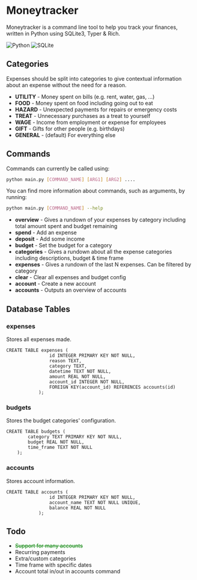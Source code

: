 # Moneytracker

Moneytracker is a command line tool to help you track your finances,
written in Python using SQLite3, Typer & Rich.

![Python](https://img.shields.io/badge/python-3670A0?style=for-the-badge&logo=python&logoColor=ffdd54)
![SQLite](https://img.shields.io/badge/sqlite-%2307405e.svg?style=for-the-badge&logo=sqlite&logoColor=white)

## Categories

Expenses should be split into categories to give contextual information
about an expense without the need for a reason. 

- **UTILITY** - Money spent on bills (e.g. rent, water, gas, ...)
- **FOOD** - Money spent on food including going out to eat
- **HAZARD** - Unexpected payments for repairs or emergency costs
- **TREAT** - Unnecessary purchases as a treat to yourself
- **WAGE** - Income from employment or expense for employees
- **GIFT** - Gifts for other people (e.g. birthdays)
- **GENERAL** - (default) For everything else 

## Commands

Commands can currently be called using:

```bash
python main.py [COMMAND_NAME] [ARG1] [ARG2] ....
```

You can find more information about commands, such as arguments, by running:
```bash
python main.py [COMMAND_NAME] --help
```

- **overview** - Gives a rundown of your expenses by category including 
total amount spent and budget remaining
- **spend** - Add an expense
- **deposit** - Add some income
- **budget** - Set the budget for a category
- **categories** - Gives a rundown about all the expense categories 
including descriptions, budget & time frame
- **expenses** - Gives a rundown of the last N expenses. Can be filtered
by category
- **clear** - Clear all expenses and budget config
- **account** - Create a new account
- **accounts** - Outputs an overview of accounts

## Database Tables

### expenses

Stores all expenses made.

```sqlite
CREATE TABLE expenses (
                id INTEGER PRIMARY KEY NOT NULL,
                reason TEXT,
                category TEXT,
                datetime TEXT NOT NULL,
                amount REAL NOT NULL,
                account_id INTEGER NOT NULL,
                FOREIGN KEY(account_id) REFERENCES accounts(id)
            );
```


### budgets

Stores the budget categories' configuration.

```sqlite
CREATE TABLE budgets (
        category TEXT PRIMARY KEY NOT NULL,
        budget REAL NOT NULL,
        time_frame TEXT NOT NULL
    );
```

### accounts

Stores account information.

```sqlite
CREATE TABLE accounts (
                id INTEGER PRIMARY KEY NOT NULL,
                account_name TEXT NOT NULL UNIQUE,
                balance REAL NOT NULL
            );
```

## Todo

- <span style="color:green">~~Support for many accounts~~</span>
- Recurring payments
- Extra/custom categories
- Time frame with specific dates
- Account total in/out in accounts command
